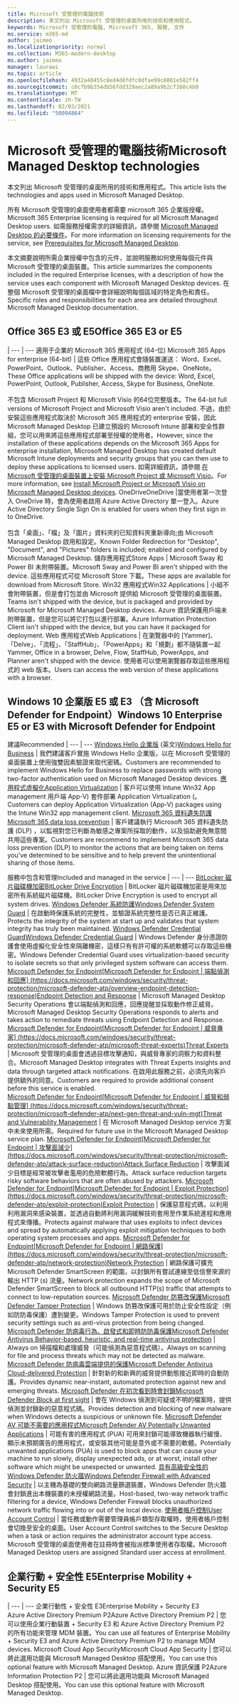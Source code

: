 ```yaml
---
title: Microsoft 受管理的電腦技術
description: 本文列出 Microsoft 受管理的桌面所用的技術和應用程式。
keywords: Microsoft 受管理的電腦, Microsoft 365, 服務, 文件
ms.service: m365-md
author: jaimeo
ms.localizationpriority: normal
ms.collection: M365-modern-desktop
ms.author: jaimeo
manager: laurawi
ms.topic: article
ms.openlocfilehash: 4932a40455c8ed4d8fdfc0dfae99c8001e582ff4
ms.sourcegitcommit: c0cfb9b354db56fdd329aec2a89a9b2cf160c4b0
ms.translationtype: MT
ms.contentlocale: zh-TW
ms.lasthandoff: 02/03/2021
ms.locfileid: "50094864"
---
```

# <a name="microsoft-managed-desktop-technologies"></a><span data-ttu-id="192a6-104">Microsoft 受管理的電腦技術</span><span class="sxs-lookup"><span data-stu-id="192a6-104">Microsoft Managed Desktop technologies</span></span>

<span data-ttu-id="192a6-105">本文列出 Microsoft 受管理的桌面所用的技術和應用程式。</span><span class="sxs-lookup"><span data-stu-id="192a6-105">This article lists the technologies and apps used in Microsoft Managed Desktop.</span></span>

<!-- Microsoft 365 E5; Device as a Service -->
<!-- in O365 table, standard suite, removed this sentence "Please see the Installation of Project/Visio 64bit Click to Run Addendum for important deployment instructions. -->

<span data-ttu-id="192a6-106">所有 Microsoft 受管理的桌面使用者都需要 microsoft 365 企業版授權。</span><span class="sxs-lookup"><span data-stu-id="192a6-106">Microsoft 365 Enterprise licensing is required for all Microsoft Managed Desktop users.</span></span> <span data-ttu-id="192a6-107">如需服務授權需求的詳細資訊，請參閱 [Microsoft Managed Desktop 的必要條件](../get-ready/prerequisites.md)。</span><span class="sxs-lookup"><span data-stu-id="192a6-107">For more information on licensing requirements for the service, see [Prerequisites for Microsoft Managed Desktop](../get-ready/prerequisites.md).</span></span>

<span data-ttu-id="192a6-108">本文摘要說明所需企業授權中包含的元件，並說明服務如何使用每個元件與 Microsoft 受管理的桌面裝置。</span><span class="sxs-lookup"><span data-stu-id="192a6-108">This article summarizes the components included in the required Enterprise licenses, with a description of how the service uses each component with Microsoft Managed Desktop devices.</span></span> <span data-ttu-id="192a6-109">在整個 Microsoft 受管理的桌面檔中會詳細說明每個區域的特定角色和責任。</span><span class="sxs-lookup"><span data-stu-id="192a6-109">Specific roles and responsibilities for each area are detailed throughout Microsoft Managed Desktop documentation.</span></span> 

## <a name="office-365-e3-or-e5"></a><span data-ttu-id="192a6-110">Office 365 E3 或 E5</span><span class="sxs-lookup"><span data-stu-id="192a6-110">Office 365 E3 or E5</span></span>
 |
 --- | ---
<span data-ttu-id="192a6-111">適用于企業的 Microsoft 365 應用程式 (64-位) </span><span class="sxs-lookup"><span data-stu-id="192a6-111">Microsoft 365 Apps for enterprise (64-bit)</span></span> | <span data-ttu-id="192a6-112">這些 Office 應用程式會隨裝置運送： Word、Excel、PowerPoint、Outlook、Publisher、Access、商務用 Skype、OneNote。</span><span class="sxs-lookup"><span data-stu-id="192a6-112">These Office applications will be shipped with the device: Word, Excel, PowerPoint, Outlook, Publisher, Access, Skype for Business, OneNote.</span></span><br><br><span data-ttu-id="192a6-113">不包含 Microsoft Project 和 Microsoft Visio 的64位完整版本。</span><span class="sxs-lookup"><span data-stu-id="192a6-113">The 64-bit full versions of Microsoft Project and Microsoft Visio aren't included.</span></span> <span data-ttu-id="192a6-114">不過，由於安裝這些應用程式取決於 Microsoft 365 應用程式的 enterprise 安裝，因此 Microsoft Managed Desktop 已建立預設的 Microsoft Intune 部署和安全性群組，您可以用來將這些應用程式部署至授權的使用者。</span><span class="sxs-lookup"><span data-stu-id="192a6-114">However, since the installation of these applications depends on the Microsoft 365 Apps for enterprise installation, Microsoft Managed Desktop has created default Microsoft Intune deployments and security groups that you can then use to deploy these applications to licensed users.</span></span> <span data-ttu-id="192a6-115">如需詳細資訊，請參閱 [在 Microsoft 受管理的桌面裝置上安裝 Microsoft Project 或 Microsoft Visio](../get-started/project-visio.md)。</span><span class="sxs-lookup"><span data-stu-id="192a6-115">For more information, see [Install Microsoft Project or Microsoft Visio on Microsoft Managed Desktop devices](../get-started/project-visio.md).</span></span>
<span data-ttu-id="192a6-116">OneDrive</span><span class="sxs-lookup"><span data-stu-id="192a6-116">OneDrive</span></span> |<span data-ttu-id="192a6-117">當使用者第一次登入 OneDrive 時，會為使用者啟用 Azure Active Directory 單一登入。</span><span class="sxs-lookup"><span data-stu-id="192a6-117">Azure Active Directory Single Sign On is enabled for users when they first sign in to OneDrive.</span></span><br><br><span data-ttu-id="192a6-118">包含「桌面」、「檔」及「圖片」資料夾的已知資料夾重新導向;由 Microsoft Managed Desktop 啟用和設定。</span><span class="sxs-lookup"><span data-stu-id="192a6-118">Known Folder Redirection for "Desktop", "Document", and "Pictures" folders is included; enabled and configured by Microsoft Managed Desktop.</span></span>
<span data-ttu-id="192a6-119">儲存應用程式</span><span class="sxs-lookup"><span data-stu-id="192a6-119">Store Apps</span></span> |    <span data-ttu-id="192a6-120">Microsoft Sway 和 Power BI 未附帶裝置。</span><span class="sxs-lookup"><span data-stu-id="192a6-120">Microsoft Sway and Power BI aren't shipped with the device.</span></span> <span data-ttu-id="192a6-121">這些應用程式可從 Microsoft Store 下載。</span><span class="sxs-lookup"><span data-stu-id="192a6-121">These apps are available for download from Microsoft Store.</span></span>
<span data-ttu-id="192a6-122">Win32 應用程式</span><span class="sxs-lookup"><span data-stu-id="192a6-122">Win32 Applications</span></span> |    <span data-ttu-id="192a6-123">小組不會附帶裝置，但是會打包並由 Microsoft 提供給 Microsoft 受管理的桌面裝置。</span><span class="sxs-lookup"><span data-stu-id="192a6-123">Teams isn't shipped with the device, but is packaged and provided by Microsoft for Microsoft Managed Desktop devices.</span></span> <span data-ttu-id="192a6-124">Azure 資訊保護用戶端未附帶裝置，但是您可以將它打包以進行部署。</span><span class="sxs-lookup"><span data-stu-id="192a6-124">Azure Information Protection Client isn't shipped with the device, but you can have it packaged for deployment.</span></span>
<span data-ttu-id="192a6-125">Web 應用程式</span><span class="sxs-lookup"><span data-stu-id="192a6-125">Web Applications</span></span> |  <span data-ttu-id="192a6-126">在瀏覽器中的 [Yammer]、「Delve」、「流程」、「StaffHub」、「PowerApps」和「規劃」都不隨裝置一起</span><span class="sxs-lookup"><span data-stu-id="192a6-126">Yammer, Office in a browser, Delve, Flow, StaffHub, PowerApps, and Planner aren't shipped with the device.</span></span> <span data-ttu-id="192a6-127">使用者可以使用瀏覽器存取這些應用程式的 web 版本。</span><span class="sxs-lookup"><span data-stu-id="192a6-127">Users can access the web version of these applications with a browser.</span></span>



## <a name="windows-10-enterprise-e5-or-e3-with-microsoft-defender-for-endpoint"></a><span data-ttu-id="192a6-128">Windows 10 企業版 E5 或 E3 （含 Microsoft Defender for Endpoint）</span><span class="sxs-lookup"><span data-stu-id="192a6-128">Windows 10 Enterprise E5 or E3 with Microsoft Defender for Endpoint</span></span>
<span data-ttu-id="192a6-129">建議</span><span class="sxs-lookup"><span data-stu-id="192a6-129">Recommended</span></span>
 |
 --- | ---
<span data-ttu-id="192a6-130">[Windows Hello 企業版](https://docs.microsoft.com/windows/security/identity-protection/hello-for-business/hello-identity-verification) (英文)</span><span class="sxs-lookup"><span data-stu-id="192a6-130">[Windows Hello for Business](https://docs.microsoft.com/windows/security/identity-protection/hello-for-business/hello-identity-verification)</span></span> | <span data-ttu-id="192a6-131">我們建議客戶實施 Windows Hello 企業版，以在 Microsoft 受管理的桌面裝置上使用強雙因素驗證來取代密碼。</span><span class="sxs-lookup"><span data-stu-id="192a6-131">Customers are recommended to implement Windows Hello for Business to replace passwords with strong two-factor authentication used on Microsoft Managed Desktop devices.</span></span>
[<span data-ttu-id="192a6-132">應用程式虛擬化</span><span class="sxs-lookup"><span data-stu-id="192a6-132">Application Virtualization</span></span>](https://docs.microsoft.com/windows/application-management/app-v/appv-technical-reference) | <span data-ttu-id="192a6-133">客戶可以使用 Intune Win32 App management 用戶端 App-V) 套件部署 Application Virtualization (。</span><span class="sxs-lookup"><span data-stu-id="192a6-133">Customers can deploy Application Virtualization (App-V) packages using the Intune Win32 app management client.</span></span>
[<span data-ttu-id="192a6-134">Microsoft 365 資料遺失防護</span><span class="sxs-lookup"><span data-stu-id="192a6-134">Microsoft 365 data loss prevention</span></span>](https://docs.microsoft.com/microsoft-365/compliance/endpoint-dlp-learn-about) | <span data-ttu-id="192a6-135">客戶建議執行 Microsoft 365 資料遺失防護 (DLP) ，以監視對您已判斷為敏感之專案所採取的動作，以及協助避免無意間共用這些專案。</span><span class="sxs-lookup"><span data-stu-id="192a6-135">Customers are recommend to implement Microsoft 365 data loss prevention (DLP) to monitor the actions that are being taken on items you've determined to be sensitive and to help prevent the unintentional sharing of those items.</span></span>   

<span data-ttu-id="192a6-136">服務中包含和管理</span><span class="sxs-lookup"><span data-stu-id="192a6-136">Included and managed in the service</span></span>
 |
 --- | ---
[<span data-ttu-id="192a6-137">BitLocker 磁片磁碟機加密</span><span class="sxs-lookup"><span data-stu-id="192a6-137">BitLocker Drive Encryption</span></span>](https://docs.microsoft.com/windows/security/information-protection/bitlocker/bitlocker-overview) | <span data-ttu-id="192a6-138">BitLocker 磁片磁碟機加密是用來加密所有系統磁片磁碟機。</span><span class="sxs-lookup"><span data-stu-id="192a6-138">BitLocker Drive Encryption is used to encrypt all system drives.</span></span> 
[<span data-ttu-id="192a6-139">Windows Defender 系統防護</span><span class="sxs-lookup"><span data-stu-id="192a6-139">Windows Defender System Guard</span></span>]( https://docs.microsoft.com/windows/security/threat-protection/windows-defender-system-guard/system-guard-how-hardware-based-root-of-trust-helps-protect-windows) | <span data-ttu-id="192a6-140">在啟動時保護系統的完整性，並驗證系統完整性是否已真正維護。</span><span class="sxs-lookup"><span data-stu-id="192a6-140">Protects the integrity of the system at start up and validates that system integrity has truly been maintained.</span></span>
[<span data-ttu-id="192a6-141">Windows Defender Credential Guard</span><span class="sxs-lookup"><span data-stu-id="192a6-141">Windows Defender Credential Guard</span></span>]( https://docs.microsoft.com/windows/security/identity-protection/credential-guard/credential-guard) | <span data-ttu-id="192a6-142">Windows Defender 身分憑證防護會使用虛擬化安全性來隔離機密，這樣只有有許可權的系統軟體可以存取這些機密。</span><span class="sxs-lookup"><span data-stu-id="192a6-142">Windows Defender Credential Guard uses virtualization-based security to isolate secrets so that only privileged system software can access them.</span></span>
<span data-ttu-id="192a6-143">[Microsoft Defender for Endpoint</span><span class="sxs-lookup"><span data-stu-id="192a6-143">[Microsoft Defender for Endpoint</span></span> | <span data-ttu-id="192a6-144">端點偵測和回應] (https://docs.microsoft.com/windows/security/threat-protection/microsoft-defender-atp/overview-endpoint-detection-response)</span><span class="sxs-lookup"><span data-stu-id="192a6-144">Endpoint Detection and Response](https://docs.microsoft.com/windows/security/threat-protection/microsoft-defender-atp/overview-endpoint-detection-response)</span></span> |     <span data-ttu-id="192a6-145">Microsoft Managed Desktop Security Operations 會以端點偵測和回應，回應提醒並採取動作修正威脅。</span><span class="sxs-lookup"><span data-stu-id="192a6-145">Microsoft Managed Desktop Security Operations responds to alerts and takes action to remediate threats using Endpoint Detection and Response.</span></span>
<span data-ttu-id="192a6-146">[Microsoft Defender for Endpoint</span><span class="sxs-lookup"><span data-stu-id="192a6-146">[Microsoft Defender for Endpoint</span></span> | <span data-ttu-id="192a6-147">威脅專家] (https://docs.microsoft.com/windows/security/threat-protection/microsoft-defender-atp/microsoft-threat-experts)</span><span class="sxs-lookup"><span data-stu-id="192a6-147">Threat Experts](https://docs.microsoft.com/windows/security/threat-protection/microsoft-defender-atp/microsoft-threat-experts)</span></span> | <span data-ttu-id="192a6-148">Microsoft 受管理的桌面會透過目標攻擊通知，與威脅專家的洞察力和資料整合。</span><span class="sxs-lookup"><span data-stu-id="192a6-148">Microsoft Managed Desktop integrates with Threat Experts insights and data through targeted attack notifications.</span></span> <span data-ttu-id="192a6-149">在啟用此服務之前，必須先向客戶提供額外的同意。</span><span class="sxs-lookup"><span data-stu-id="192a6-149">Customers are required to provide additional consent before this service is enabled.</span></span>  
<span data-ttu-id="192a6-150">[Microsoft Defender for Endpoint</span><span class="sxs-lookup"><span data-stu-id="192a6-150">[Microsoft Defender for Endpoint</span></span> | <span data-ttu-id="192a6-151">威脅和弱點管理] (https://docs.microsoft.com/windows/security/threat-protection/microsoft-defender-atp/next-gen-threat-and-vuln-mgt)</span><span class="sxs-lookup"><span data-stu-id="192a6-151">Threat and Vulnerability Management](https://docs.microsoft.com/windows/security/threat-protection/microsoft-defender-atp/next-gen-threat-and-vuln-mgt)</span></span> | <span data-ttu-id="192a6-152">在 Microsoft Managed Desktop service 方案中未來使用所需。</span><span class="sxs-lookup"><span data-stu-id="192a6-152">Required for future use in the Microsoft Managed Desktop service plan.</span></span>
<span data-ttu-id="192a6-153">[Microsoft Defender for Endpoint</span><span class="sxs-lookup"><span data-stu-id="192a6-153">[Microsoft Defender for Endpoint</span></span> | <span data-ttu-id="192a6-154">攻擊面減少] (https://docs.microsoft.com/windows/security/threat-protection/microsoft-defender-atp/attack-surface-reduction)</span><span class="sxs-lookup"><span data-stu-id="192a6-154">Attack Surface Reduction](https://docs.microsoft.com/windows/security/threat-protection/microsoft-defender-atp/attack-surface-reduction)</span></span> | <span data-ttu-id="192a6-155">攻擊面減少目標是經常被攻擊者濫用的危險軟體行為。</span><span class="sxs-lookup"><span data-stu-id="192a6-155">Attack surface reduction targets risky software behaviors that are often abused by attackers.</span></span>
<span data-ttu-id="192a6-156">[Microsoft Defender for Endpoint</span><span class="sxs-lookup"><span data-stu-id="192a6-156">[Microsoft Defender for Endpoint</span></span> | <span data-ttu-id="192a6-157">Exploit Protection] (https://docs.microsoft.com/windows/security/threat-protection/microsoft-defender-atp/exploit-protection)</span><span class="sxs-lookup"><span data-stu-id="192a6-157">Exploit Protection](https://docs.microsoft.com/windows/security/threat-protection/microsoft-defender-atp/exploit-protection)</span></span> | <span data-ttu-id="192a6-158">保護惡意程式碼，以利用利用漏洞來感染裝置，並透過自動將利用漏洞緩解技術套用至作業系統進程和應用程式來傳播。</span><span class="sxs-lookup"><span data-stu-id="192a6-158">Protects against malware that uses exploits to infect devices and spread by automatically applying exploit mitigation techniques to both operating system processes and apps.</span></span>
<span data-ttu-id="192a6-159">[Microsoft Defender for Endpoint</span><span class="sxs-lookup"><span data-stu-id="192a6-159">[Microsoft Defender for Endpoint</span></span> | <span data-ttu-id="192a6-160">網路保護] (https://docs.microsoft.com/windows/security/threat-protection/microsoft-defender-atp/network-protection)</span><span class="sxs-lookup"><span data-stu-id="192a6-160">Network Protection](https://docs.microsoft.com/windows/security/threat-protection/microsoft-defender-atp/network-protection)</span></span> | <span data-ttu-id="192a6-161">網路保護可擴充 Microsoft Defender SmartScreen 的範圍，以封鎖所有嘗試連線至低信譽來源的輸出 HTTP (s) 流量。</span><span class="sxs-lookup"><span data-stu-id="192a6-161">Network protection expands the scope of Microsoft Defender SmartScreen to block all outbound HTTP(s) traffic that attempts to connect to low-reputation sources.</span></span>
[<span data-ttu-id="192a6-162">Microsoft Defender 防篡改保護</span><span class="sxs-lookup"><span data-stu-id="192a6-162">Microsoft Defender Tamper Protection</span></span>](https://docs.microsoft.com/windows/security/threat-protection/microsoft-defender-antivirus/prevent-changes-to-security-settings-with-tamper-protection) | <span data-ttu-id="192a6-163">Windows 防篡改保護可用於防止安全性設定（例如防防毒保護）遭到變更。</span><span class="sxs-lookup"><span data-stu-id="192a6-163">Windows Tamper Protection is used to prevent security settings such as anti-virus protection from being changed.</span></span>
[<span data-ttu-id="192a6-164">Microsoft Defender 防病毒行為、啟發式和即時防防毒保護</span><span class="sxs-lookup"><span data-stu-id="192a6-164">Microsoft Defender Antivirus Behavior-based, heuristic, and real-time antivirus protection</span></span>]( https://docs.microsoft.com/windows/security/threat-protection/microsoft-defender-antivirus/microsoft-defender-antivirus-in-windows-10) | <span data-ttu-id="192a6-165">Always on 掃描檔和處理威脅（可能偵測為惡意程式碼）。</span><span class="sxs-lookup"><span data-stu-id="192a6-165">Always on scanning for file and process threats which may not be detected as malware.</span></span>
[<span data-ttu-id="192a6-166">Microsoft Defender 防病毒雲端提供的保護</span><span class="sxs-lookup"><span data-stu-id="192a6-166">Microsoft Defender Antivirus Cloud-delivered Protection</span></span>](https://docs.microsoft.com/windows/security/threat-protection/microsoft-defender-antivirus/utilize-microsoft-cloud-protection-microsoft-defender-antivirus) | <span data-ttu-id="192a6-167">針對新的和新興的威脅提供動態接近即時的自動防護。</span><span class="sxs-lookup"><span data-stu-id="192a6-167">Provides dynamic near-instant, automated protection against new and emerging threats.</span></span>
[<span data-ttu-id="192a6-168">Microsoft Defender 在初次看到時會封鎖</span><span class="sxs-lookup"><span data-stu-id="192a6-168">Microsoft Defender Block at first sight</span></span>](https://docs.microsoft.com/windows/security/threat-protection/microsoft-defender-antivirus/configure-block-at-first-sight-microsoft-defender-antivirus) | <span data-ttu-id="192a6-169">會在 Windows 偵測到可疑或不明的檔案時，提供偵測並封鎖新的惡意程式碼。</span><span class="sxs-lookup"><span data-stu-id="192a6-169">Provides detection and blocking of new malware when Windows detects a suspicious or unknown file.</span></span>
[<span data-ttu-id="192a6-170">Microsoft Defender AV 可能不需要的應用程式</span><span class="sxs-lookup"><span data-stu-id="192a6-170">Microsoft Defender AV Potentially Unwanted Applications</span></span>](https://docs.microsoft.com/windows/security/threat-protection/microsoft-defender-antivirus/detect-block-potentially-unwanted-apps-microsoft-defender-antivirus) | <span data-ttu-id="192a6-171">可能有害的應用程式 (PUA) 可用來封鎖可能導致機器執行緩慢、顯示未預期廣告的應用程式，或安裝其他可能是意外或不需要的軟體。</span><span class="sxs-lookup"><span data-stu-id="192a6-171">Potentially unwanted applications (PUA) is used to block apps that can cause your machine to run slowly, display unexpected ads, or at worst, install other software which might be unexpected or unwanted.</span></span>
[<span data-ttu-id="192a6-172">具有高級安全性的 Windows Defender 防火牆</span><span class="sxs-lookup"><span data-stu-id="192a6-172">Windows Defender Firewall with Advanced Security</span></span>](https://docs.microsoft.com/windows/security/threat-protection/windows-firewall/windows-firewall-with-advanced-security) | <span data-ttu-id="192a6-173">以主機為基礎的雙向網路流量篩選裝置，Windows Defender 防火牆會封鎖進出本機裝置的未授權網路流量。</span><span class="sxs-lookup"><span data-stu-id="192a6-173">Host-based, two-way network traffic filtering for a device, Windows Defender Firewall blocks unauthorized network traffic flowing into or out of the local device.</span></span>
[<span data-ttu-id="192a6-174">使用者帳戶控制</span><span class="sxs-lookup"><span data-stu-id="192a6-174">User Account Control</span></span>](https://docs.microsoft.com/windows/security/identity-protection/user-account-control/how-user-account-control-works) | <span data-ttu-id="192a6-175">當任務或動作需要管理員帳戶類型存取權時，使用者帳戶控制會切換至安全的桌面。</span><span class="sxs-lookup"><span data-stu-id="192a6-175">User Account Control switches to the Secure Desktop when a task or action requires the administrator account type access.</span></span> <span data-ttu-id="192a6-176">Microsoft 受管理的桌面使用者在註冊時會被指派標準使用者存取權。</span><span class="sxs-lookup"><span data-stu-id="192a6-176">Microsoft Managed Desktop users are assigned Standard user access at enrollment.</span></span> 


## <a name="enterprise-mobility--security-e5"></a><span data-ttu-id="192a6-177">企業行動 + 安全性 E5</span><span class="sxs-lookup"><span data-stu-id="192a6-177">Enterprise Mobility + Security E5</span></span>

 |
 --- | ---
<span data-ttu-id="192a6-178">企業行動性 + 安全性 E3</span><span class="sxs-lookup"><span data-stu-id="192a6-178">Enterprise Mobility + Security E3</span></span><br><span data-ttu-id="192a6-179">Azure Active Directory Premium P2</span><span class="sxs-lookup"><span data-stu-id="192a6-179">Azure Active Directory Premium P2</span></span> |    <span data-ttu-id="192a6-180">您可以使用企業行動裝置 + Security E3 和 Azure Active Directory Premium P2 的所有功能來管理 MDM 裝置。</span><span class="sxs-lookup"><span data-stu-id="192a6-180">You can use all features of Enterprise Mobility + Security E3 and Azure Active Directory Premium P2 to manage MDM devices.</span></span>
<span data-ttu-id="192a6-181">Microsoft Cloud App Security</span><span class="sxs-lookup"><span data-stu-id="192a6-181">Microsoft Cloud App Security</span></span> |  <span data-ttu-id="192a6-182">您可以將此選用功能與 Microsoft Managed Desktop 搭配使用。</span><span class="sxs-lookup"><span data-stu-id="192a6-182">You can use this optional feature with Microsoft Managed Desktop.</span></span>
<span data-ttu-id="192a6-183">Azure 資訊保護 P2</span><span class="sxs-lookup"><span data-stu-id="192a6-183">Azure Information Protection P2</span></span>  | <span data-ttu-id="192a6-184">您可以將此選用功能與 Microsoft Managed Desktop 搭配使用。</span><span class="sxs-lookup"><span data-stu-id="192a6-184">You can use this optional feature with Microsoft Managed Desktop.</span></span>
